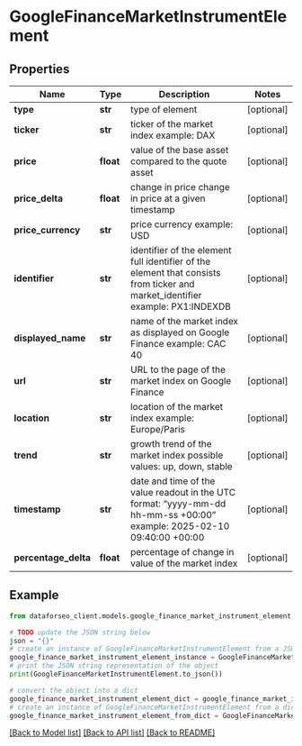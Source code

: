 # GoogleFinanceMarketInstrumentElement


## Properties

Name | Type | Description | Notes
------------ | ------------- | ------------- | -------------
**type** | **str** | type of element | [optional] 
**ticker** | **str** | ticker of the market index example: DAX | [optional] 
**price** | **float** | value of the base asset compared to the quote asset | [optional] 
**price_delta** | **float** | change in price change in price at a given timestamp | [optional] 
**price_currency** | **str** | price currency example: USD | [optional] 
**identifier** | **str** | identifier of the element full identifier of the element that consists from ticker and market_identifier example: PX1:INDEXDB | [optional] 
**displayed_name** | **str** | name of the market index as displayed on Google Finance example: CAC 40 | [optional] 
**url** | **str** | URL to the page of the market index on Google Finance | [optional] 
**location** | **str** | location of the market index example: Europe/Paris | [optional] 
**trend** | **str** | growth trend of the market index possible values: up, down, stable | [optional] 
**timestamp** | **str** | date and time of the value readout in the UTC format: “yyyy-mm-dd hh-mm-ss +00:00” example: 2025-02-10 09:40:00 +00:00 | [optional] 
**percentage_delta** | **float** | percentage of change in value of the market index | [optional] 

## Example

```python
from dataforseo_client.models.google_finance_market_instrument_element import GoogleFinanceMarketInstrumentElement

# TODO update the JSON string below
json = "{}"
# create an instance of GoogleFinanceMarketInstrumentElement from a JSON string
google_finance_market_instrument_element_instance = GoogleFinanceMarketInstrumentElement.from_json(json)
# print the JSON string representation of the object
print(GoogleFinanceMarketInstrumentElement.to_json())

# convert the object into a dict
google_finance_market_instrument_element_dict = google_finance_market_instrument_element_instance.to_dict()
# create an instance of GoogleFinanceMarketInstrumentElement from a dict
google_finance_market_instrument_element_from_dict = GoogleFinanceMarketInstrumentElement.from_dict(google_finance_market_instrument_element_dict)
```
[[Back to Model list]](../README.md#documentation-for-models) [[Back to API list]](../README.md#documentation-for-api-endpoints) [[Back to README]](../README.md)


